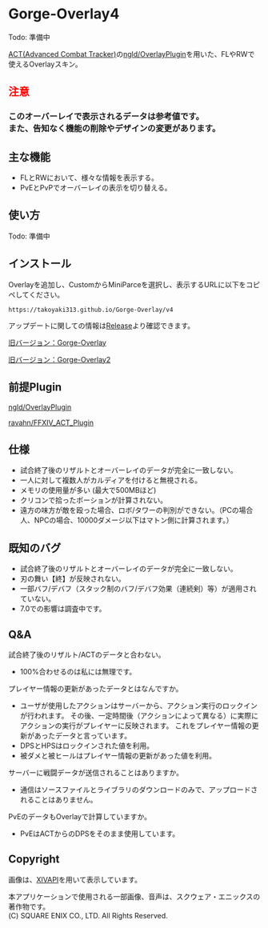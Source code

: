 # Gorge-Overlay4
Todo: 準備中

[ACT(Advanced Combat Tracker)](https://advancedcombattracker.com/home.php)の[ngld/OverlayPlugin](https://github.com/ngld/OverlayPlugin)を用いた、FLやRWで使えるOverlayスキン。
## <span style="color:red">注意</span>
<h3 style="color:">このオーバーレイで表示されるデータは参考値です。<br>また、告知なく機能の削除やデザインの変更があります。 </h3>

## 主な機能
- FLとRWにおいて、様々な情報を表示する。
- PvEとPvPでオーバーレイの表示を切り替える。
## 使い方
Todo: 準備中

</details>

## インストール
Overlayを追加し、CustomからMiniParceを選択し、表示するURLに以下をコピペしてください。
```
https://takoyaki313.github.io/Gorge-Overlay/v4
```
アップデートに関しての情報は[Release](https://github.com/takoyaki313/Gorge-Overlay/releases)より確認できます。

[旧バージョン：Gorge-Overlay](https://takoyaki313.github.io/Gorge-Overlay/old/)

[旧バージョン：Gorge-Overlay2](https://takoyaki313.github.io/Gorge-Overlay/old/Gorge-Overlay2)

## 前提Plugin
[ngld/OverlayPlugin](https://github.com/ngld/OverlayPlugin)

[ravahn/FFXIV_ACT_Plugin](https://github.com/ravahn/FFXIV_ACT_Plugin)

## 仕様
- 試合終了後のリザルトとオーバーレイのデータが完全に一致しない。
- 一人に対して複数人がカルディアを付けると無視される。
- メモリの使用量が多い (最大で500MBほど)
- クリコンで拾ったポーションが計算されない。
- 遠方の味方が敵を殴った場合、ロボ/タワーの判別ができない。（PCの場合人、NPCの場合、10000ダメージ以下はマトン側に計算されます。）

## 既知のバグ
- 試合終了後のリザルトとオーバーレイのデータが完全に一致しない。
- 刃の舞い【終】が反映されない。
- 一部バフ/デバフ（スタック制のバフ/デバフ効果（連続剣）等）が適用されていない。
- 7.0での影響は調査中です。

## Q&A
試合終了後のリザルト/ACTのデータと合わない。
- 100%合わせるのは私には無理です。

プレイヤー情報の更新があったデータとはなんですか。
- ユーザが使用したアクションはサーバーから、アクション実行のロックインが行われます。
その後、一定時間後（アクションによって異なる）に実際にアクションの実行がプレイヤーに反映されます。
これをプレイヤー情報の更新があったデータと言っています。
- DPSとHPSはロックインされた値を利用。
- 被ダメと被ヒールはプレイヤー情報の更新があった値を利用。

サーバーに戦闘データが送信されることはありますか。
- 通信はソースファイルとライブラリのダウンロードのみで、アップロードされることはありません。

PvEのデータもOverlayで計算していますか。
- PvEはACTからのDPSをそのまま使用しています。


## Copyright
画像は、[XIVAPI](https://xivapi.com/)を用いて表示しています。

本アプリケーションで使用される一部画像、音声は、スクウェア・エニックスの著作物です。  
(C) SQUARE ENIX CO., LTD. All Rights Reserved.
